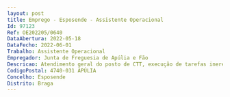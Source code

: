 ```yaml
--- 
layout: post
title: Emprego - Esposende - Assistente Operacional
Id: 97123
Ref: OE202205/0640
DataAbertura: 2022-05-18
DataFecho: 2022-06-01
Trabalho: Assistente Operacional
Empregador: Junta de Freguesia de Apúlia e Fão
Descricao: Atendimento geral do posto de CTT, execução de tarefas inerentes ao serviço de receção, conferência de correspondência, volumes, encomendas, pagamentos e recebimentos. Gestão de valores recebidos e entregues na estação de correios responsável, gestão dos apartados, responsabilidade na manutenção do equipamento inerente à função.
CodigoPostal: 4740-031 APÚLIA
Concelho: Esposende
Distrito: Braga
--- 
```

